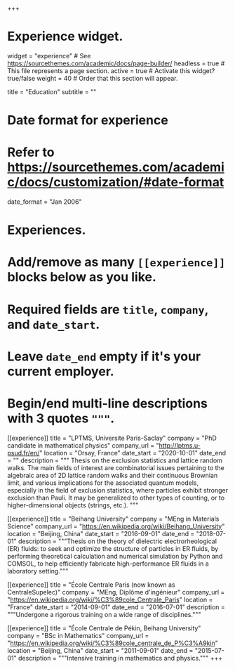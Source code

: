 +++
# Experience widget.
widget = "experience"  # See https://sourcethemes.com/academic/docs/page-builder/
headless = true  # This file represents a page section.
active = true  # Activate this widget? true/false
weight = 40  # Order that this section will appear.

title = "Education"
subtitle = ""

# Date format for experience
#   Refer to https://sourcethemes.com/academic/docs/customization/#date-format
date_format = "Jan 2006"

# Experiences.
#   Add/remove as many `[[experience]]` blocks below as you like.
#   Required fields are `title`, `company`, and `date_start`.
#   Leave `date_end` empty if it's your current employer.
#   Begin/end multi-line descriptions with 3 quotes `"""`.
[[experience]]
  title = "LPTMS, Universite Paris-Saclay"
  company = "PhD candidate in mathematical physics"
  company_url = "http://lptms.u-psud.fr/en/"
  location = "Orsay, France"
  date_start = "2020-10-01"
  date_end = ""
  description = """
  Thesis on the exclusion statistics and lattice random walks.
  The main fields of interest are combinatorial issues pertaining to the algebraic area of 2D lattice random walks and their continuous Brownian limit, and various implications for the associated quantum models, especially in the field of exclusion statistics, where particles exhibit stronger exclusion than Pauli. It may be generalized to other types of counting, or to higher-dimensional objects (strings, etc.).
  """

[[experience]]
  title = "Beihang University"
  company = "MEng in Materials Science"
  company_url = "https://en.wikipedia.org/wiki/Beihang_University"
  location = "Beijing, China"
  date_start = "2016-09-01"
  date_end = "2018-07-01"
  description = """Thesis on the theory of dielectric electrorheological (ER) fluids: to seek and optimize the structure of particles in ER fluids, by performing theoretical calculation and numerical simulation by Python and COMSOL, to help efficiently fabricate high-performance ER fluids in a laboratory setting."""

[[experience]]
  title = "École Centrale Paris (now known as CentraleSupelec)"
  company = "MEng, Diplôme d'ingénieur"
  company_url = "https://en.wikipedia.org/wiki/%C3%89cole_Centrale_Paris"
  location = "France"
  date_start = "2014-09-01"
  date_end = "2016-07-01"
  description = """Undergone a rigorous training on a wide range of disciplines."""

[[experience]]
  title = "École Centrale de Pékin, Beihang University"
  company = "BSc in Mathematics"
  company_url = "https://en.wikipedia.org/wiki/%C3%89cole_centrale_de_P%C3%A9kin"
  location = "Beijing, China"
  date_start = "2011-09-01"
  date_end = "2015-07-01"
  description = """Intensive training in mathematics and physics."""
+++
